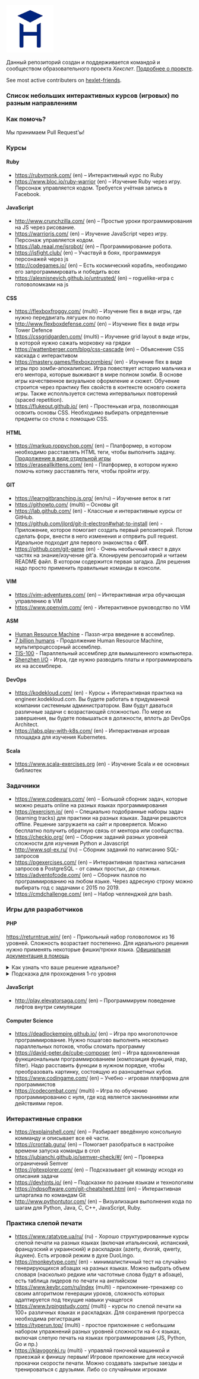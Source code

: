 ##
[![Hexlet Ltd. logo](https://raw.githubusercontent.com/Hexlet/assets/master/images/hexlet_logo128.png)](https://ru.hexlet.io/pages/about?utm_source=github&utm_medium=link&utm_campaign=interactive-courses)

Данный репозиторий создан и поддерживается командой и сообществом образовательного проекта _Хекслет_. [Подробнее о проекте](https://ru.hexlet.io/pages/about?utm_source=github&utm_medium=link&utm_campaign=interactive-courses).

See most active contributers on [hexlet-friends](https://friends.hexlet.io/).


### Список небольших интерактивных курсов (игровых) по разным направлениям

### Как помочь?

Мы принимаем Pull Request'ы!


### Курсы

#### Ruby
* https://rubymonk.com/ (en) – Интерактивный курс по Ruby
* https://www.bloc.io/ruby-warrior (en) – Изучение Ruby через игру. Персонаж управляется кодом. Требуется учётная запись в Facebook.
#### JavaScript
* http://www.crunchzilla.com/ (en) – Простые уроки программирования на JS через рисование.
* https://warriorjs.com/ (en) – Изучение JavaScript через игру. Персонаж управляется кодом.
* https://lab.reaal.me/jsrobot/ (en) – Программирование робота.
* https://jsfight.club/ (en) – Участвуй в боях, программируя персонажей через js
* http://codegames.io/ (en) – Есть космический корабль, необходимо его запрограммировать и победить всех
* https://alexnisnevich.github.io/untrusted/ (en) – roguelike-игра с головоломками на js
#### CSS
* https://flexboxfroggy.com/ (multi) – Изучение flex в виде игры, где нужно передвигать лягушек по полю
* http://www.flexboxdefense.com/ (en) – Изучение flex в виде игры Tower Defence
* https://cssgridgarden.com/ (multi) – Изучение grid layout в виде игры, в которой нужно сажать морковку на грядки
* https://wattenberger.com/blog/css-cascade (en) – Объяснение CSS каскада с интерактивом
* https://mastery.games/flexboxzombies/ (en) - Изучение flex в виде игры про зомби-апокалипсис. Игра повествует историю мальчика и его ментора, которые выживают в мире полном зомби. В основе игры качественное визуальное оформление и сюжет. Обучение строится через практику flex свойств в контексте основго сюжета игры. Также исполльзуется система интервальных повторений (spaced repetition).
* https://flukeout.github.io/ (en) - Простенькая игра, позволяющая освоить основы CSS. Необходимо выбирать определенные предметы со стола с помощью CSS.
#### HTML
* https://markup.roppychop.com/ (en) – Платформер, в котором необходимо расставлять HTML теги, чтобы выполнить задачу. [Продолжение в виде отдельной игры](https://store.steampowered.com/app/502210/Super_Markup_Man/)
* https://eraseallkittens.com/ (en) - Платформер, в котором нужно помочь котику расставлять теги, чтобы пройти игру.
#### GIT
* https://learngitbranching.js.org/ (en/ru) – Изучение веток в гит
* https://githowto.com/ (multi) – Основы git
* https://lab.github.com/ (en) - Классные и интерактивные курсы от GitHub.
* https://github.com/jlord/git-it-electron#what-to-install (en) - Приложение, которое помогает создать первый репозиторий. Потом сделать форк, внести в него изменения и отпрвить pull request. Идеальное подходит для первого знакомства с **GIT**.
* https://github.com/git-game (en) - Очень необычный квест в двух частях на знание/изучение git'a. Клонируем репозиторий и читаем README файл. В котором содержится первая загадка. Для решения надо просто применить правильные команды в консоли.
#### VIM
* https://vim-adventures.com/ (en) – Интерактивная игра обучающая управлению в VIM
* https://www.openvim.com/ (en) - Интерактивное руководство по VIM
#### ASM
- [Human Resource Machine](http://tomorrowcorporation.com/humanresourcemachine) - Паззл-игра введение в ассемблер.
- [7 billion humans](http://tomorrowcorporation.com/7billionhumans) - Продолжение Human Resource Machine, мультипроцессорный ассемблер.
- [TIS-100](https://www.zachtronics.com/tis-100/) - Параллельный ассемблер для вымышленного компьютера.
- [Shenzhen I/O](https://www.zachtronics.com/shenzhen-io/) - Игра, где нужно разводить платы и программировать их на ассемблере.
#### DevOps
* https://kodekloud.com/ (en) - Курсы + Интерактивная практика на engineer.kodekloud.com. Вы будете работать в придуманной компании системным администратором. Вам будут даваться различные задачи с возрастающей сложностью. По мере их завершения, вы будете повышаться в должности, вплоть до DevOps Architect.
* https://labs.play-with-k8s.com/ (en) - Интерактивная игровая площадка для изучения Kubernetes.
#### Scala
* https://www.scala-exercises.org (en) - Изучение Scala и ее основных библиотек

### Задачники

* https://www.codewars.com/ (en) – Большой сборник задач, которые можно решать online на разных языках программирования
* https://exercism.io/ (en) – Специально подобранные наборы задач (learning tracks) для практики на разных языках. Задачи решаются offline. Решение загружаетя на сайт и проверяется. Можно бесплатно получить обратную связь от ментора или сообщества.
* https://checkio.org/ (en) – Сборник заданий разных уровней сложности для изучения Python и Javascript
* http://www.sql-ex.ru/ (ru) – Сборник заданий по написанию SQL-запросов
* https://pgexercises.com/ (en) – Интерактивная практика написания запросов в PostgreSQL - от самых простых, до сложных.
* https://adventofcode.com/ (en) – Сборник пазлов по программированию на любом языке. Через адресную строку можно выбирать год с задачами с 2015 по 2019.
* https://cmdchallenge.com/ (en) – Набор челленджей для bash.


### Игры для разработчиков

#### PHP
https://returntrue.win/ (en) - Прикольный набор головоломок из 16 уровней. Сложность возрастает постепенно. Для идеального решения нужно применять некоторые фишки/трюки языка. [Официальная документация в помощь](https://www.php.net/docs.php)
<details>
<summary>Как узнать что ваше решение идеальное?</summary>

Под полем для ввода ответа. Указан **__Absolube best score__** это указатель на то какой длины (количество символов) должен быть идеальный ответ. __Ваш ответ может быть и длиньше.__ И это позволит вам пройти на следующий уровень, с одной стороны. А с другой это будет указывать на вашу **зону роста**.
</details>

<details>
<summary>Подсказка для прохождения 1-го уровня</summary>

**!0**

</details>

#### JavaScript
* http://play.elevatorsaga.com/ (en) – Программируем поведение лифтов внутри симуляции
#### Computer Science
* https://deadlockempire.github.io/ (en) – Игра про многопоточное программирование. Нужно пошагово выполнять несколько параллельных потоков, чтобы сломать программу
* https://david-peter.de/cube-composer (en) – Игра вдохновленная функциональным программированием (композиция функций, map, filter). Надо расставить функции в нужном порядке, чтобы преобразовать картинку, состоящую из разноцветных кубов.
* https://www.codingame.com/ (en) – Учебно - игровая платформа для программистов
* https://codecombat.com/ (multi) – Игра по обучению программированию с нуля, где код является заклинаниями или действиями героя.


### Интерактивные справки

* https://explainshell.com/ (en) – Разбирает введённую консольную комманду и описывает все её части.
* https://crontab.guru/ (en) – Помогает разобраться в настройке времени запуска команды в cron
* https://jubianchi.github.io/semver-check/#/ (en) – Проверка ограничений Semver
* https://gitexplorer.com/ (en) – Подсказывает git команду исходя из описания задачи
* https://devhints.io/ (en) – Подсказки по разным языкам и технологиям
* https://ndpsoftware.com/git-cheatsheet.html (en) – Интерактивная шпаргалка по командам Git
* http://www.pythontutor.com/ (en) – Визуализация выполнения кода по шагам для Python, Java, C, C++, JavaScript, Ruby.

### Практика слепой печати
* https://www.ratatype.ua/ru/ (ru) - Хорошо структурированные курсы слепой печати на разных языках (включая итальянский, испанский, французский и украинский) и раскладках (azerty, dvorak, qwerty, йцукен). Есть игровой режим в духе DuoLingo.
* https://monkeytype.com/ (en) - минималистичный тест на случайно генерирующихся абзацах на разных языках. Можно выбрать объем словаря (насколько редкие или частотные слова будут в абзаце), есть таблица лидеров по печати на английском
* https://www.keybr.com/ru/index (multi) - приложение-тренажер со своим алгоритмом генерации уроков, сложность которых адаптируется под текущие навыки учащегося 
* https://www.typingstudy.com/ (multi) - курсы по слепой печати на 100+ различных языках и раскладках. Для сохранения прогресса необходима регистрация
* https://typerun.top/ (multi) - простое приложение с небольшим набором упражнений разных уровней сложности на 4-х языках, включая слепую печать на языках программирования (JS, Python, Go и пр.) 
* https://klavogonki.ru (multi) - управляй гоночной машинкой и приезжай к финишу первым! Игровое приложение для нескучной прокачки скорости печати. Можно создавать закрытые заезды и тренироваться с друзьями. Либо со случайными игроками
